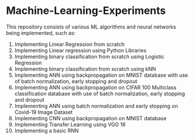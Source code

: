 # Machine-Learning-Experiments
This repository consists of various ML algorithms and neural networks being implemented, such as:
1. Implementing Linear Regression from scratch
2. Implementing Linear regression using Python Libraries
3. Implementing binary classification from scratch using Logistic Regression
4. Implementing binary classification from scratch using kNN
5. Implementing ANN using backpropagation on MNIST database with use of batch normalization, early stopping and dropout
6. Implementing ANN using backpropagation on CIFAR 100 Multiclass classification database with use of batch normalization, early stopping and dropout
7. Implementing ANN using batch normalization and early stopping on Covid-19 Image Dataset
8. Implementing CNN using backpropagation on MNIST database
9. Implementing Transfer Learning using VGG 16
10. Implementing a basic RNN
